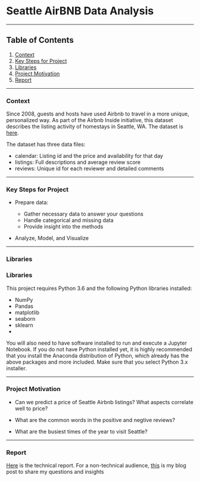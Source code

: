 # Seattle AirBNB Data Analysis

---

## Table of Contents

1. [Context](#jump1)
2. [Key Steps for Project](#jump3)
3. [Libraries](#jump5)
4. [Project Motivation](#jump2)
5. [Report](#jump4)




---
### <span id="jump1">Context</span>

Since 2008, guests and hosts have used Airbnb to travel in a more unique, personalized way. As part of the Airbnb Inside initiative, this dataset describes the listing activity of homestays in Seattle, WA. The dataset is [here](https://www.kaggle.com/airbnb/seattle/data).

The dataset has three data files:
* calendar: Listing id and the price and availability for that day 
* listings: Full descriptions and average review score 
* reviews: Unique id for each reviewer and detailed comments


---
### <span id="jump3">Key Steps for Project</span>


* Prepare data:

    * Gather necessary data to answer your questions
    * Handle categorical and missing data
    * Provide insight into the methods
 
 
 * Analyze, Model, and Visualize

---
### <span id="jump5">Libraries</span>
### Libraries

This project requires Python 3.6 and the following Python libraries installed:

* NumPy
* Pandas
* matplotlib
* seaborn
* sklearn
* 
You will also need to have software installed to run and execute a Jupyter Notebook. If you do not have Python installed yet, it is highly recommended that you install the Anaconda distribution of Python, which already has the above packages and more included. Make sure that you select Python 3.x installer.


---

### <span id="jump2">Project Motivation</span>

* Can we predict a price of Seattle Airbnb listings? What aspects correlate well to price?

* What are the common words in the positive and negtive reviews?

* What are the busiest times of the year to visit Seattle?


---
### <span id="jump4">Report</span>
[Here](https://github.com/Yinggewen/Seattle_AirBNB_Data/blob/main/Seattle_Airbnb_House.ipynb) is the technical report. For a non-technical audience, [this](https://github.com/Yinggewen/Seattle_AirBNB_Data/blob/main/Blog_Post.md) is my blog post to share my questions and insights
